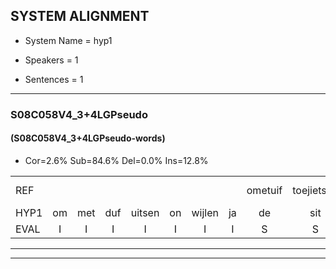 
## SYSTEM ALIGNMENT

- System Name = hyp1

- Speakers = 1

- Sentences = 1

---

### S08C058V4_3+4LGPseudo

#### (S08C058V4_3+4LGPseudo-words)

- Cor=2.6%	Sub=84.6%	Del=0.0%	Ins=12.8%

|  |  |  |  |  |  |  |  |  |  |  |  |  |  |  |  |  |  |  |  |  |  |  |  |  |  |  |  |  |  |  |  |  |  |  |  |  |  |  |  |  |  |  |  |  |  |  |  |  |  |  |  |  |  |  |  |  |  |  |  |  |  |  |  |  |  |  |  |  |  |  |  |  |  |  |  |  |  |  |
|:--- |:---:|:---:|:---:|:---:|:---:|:---:|:---:|:---:|:---:|:---:|:---:|:---:|:---:|:---:|:---:|:---:|:---:|:---:|:---:|:---:|:---:|:---:|:---:|:---:|:---:|:---:|:---:|:---:|:---:|:---:|:---:|:---:|:---:|:---:|:---:|:---:|:---:|:---:|:---:|:---:|:---:|:---:|:---:|:---:|:---:|:---:|:---:|:---:|:---:|:---:|:---:|:---:|:---:|:---:|:---:|:---:|:---:|:---:|:---:|:---:|:---:|:---:|:---:|:---:|:---:|:---:|:---:|:---:|:---:|:---:|:---:|:---:|:---:|:---:|:---:|:---:|:---:|:---:|
| REF |  |  |  |  |  |  |  | ometuif | toejietsen | oonwijlen | jattesiet | * | nurudien | stoenydaas | * | deuveltek | juitonie | gevijdel | sidowaan | spekkeraai | * | wachteniek | verpierik | * | * | nappegreeuw | * | * | mantaroen |  |  | schielendaspen | crobeklunker | * | * | * | * | kabbestepen | * | * | * | * | * | verwarig*(verwarring) | ooiebiekje | *t | * | fandelig | jalekrewen | * | smoralij | * | zeekvlachine | * | kanaroe | toineetlijgen | meitsegrok | * | kantelogsten | ondermind |  | * | choporatie | zennebral | * | ijraspangen | * | blottenduuf | * | girdofhaalder | tobbermoeit | poentalschouden | havedil | * | verbrakkertje | gerauwejaak | hapeneren | * |
| HYP1 | om | met | duf | uitsen | on | wijlen | ja | de | sit | nuru | din | tua | das | deuvel | dek | jetoni | geveidel | cidowan | spek | curav | wacht | teniek | ver | piersre | ik | nap | per | schreeuw | mantaroen | schilen | dan | spullen | kroia | bek | kl | lunker | kabl | kapus | tipen | verwarring | ooi | bikje | vandeling | ja | uh | kriwen | smoral | hé | ze | k | ze | k | flachine | kam | amaru | donelijgen | mejtse | gronk | kantelsden | ondermind | shoporati | zenden | brouw | eras | pangen | bloten | dus | grindefalder | tober | muter | bntalsgaden | afel | til | verbrakertje | ge | ouwe | jaak | haen |
| EVAL | I | I | I | I | I | I | I | S | S | S | S | S | S | S | S | S | S | S | S | S | S | S | S | S | S | S | S | S |  | I | I | S | S | S | S | S | S | S | S | S | S | S | S | S | S | S | S | S | S | S | S | S | S | S | S | S | S | S | S |  | I | S | S | S | S | S | S | S | S | S | S | S | S | S | S | S | S | S |
---

---
